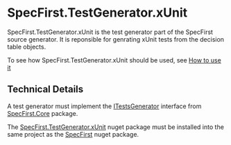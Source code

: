 # SpecFirst.TestGenerator.xUnit
SpecFirst.TestGenerator.xUnit is the test generator part of the SpecFirst source generator. It is reponsible for genrating xUnit tests from the decision table objects.  

To see how SpecFirst.TestGenerator.xUnit should be used, see [How to use it](https://github.com/yinghuaxuan/SpecFirst/blob/master/README.md#how-to-use-it) 

## Technical Details
A test generator must implement the [ITestsGenerator](https://github.com/yinghuaxuan/SpecFirst.Core/blob/main/src/SpecFirst.Core/ITestsGenerator.cs) interface from [SpecFirst.Core](https://www.nuget.org/packages/SpecFirst.Core/) package.    

The [SpecFirst.TestGenerator.xUnit](https://www.nuget.org/packages/SpecFirst.xUnit/) nuget package must be installed into the same project as the [SpecFirst](https://www.nuget.org/packages/SpecFirst/) nuget package.
